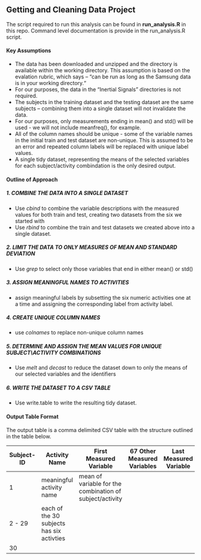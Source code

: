 ##	Getting and Cleaning Data Project

The script required to run this analysis can be found in **run_analysis.R** in this repo.
Command level documentation is provide in the run_analysis.R script.

####	Key Assumptions
*  	The data has been downloaded and unzipped and the directory is available within the working directory.
	This assumption is based on the evalation rubric, which says – “can be run as long as the Samsung data is in your working directory.“
*	For our purposes, the data in the “Inertial Signals” directories is not required.  
*	The subjects in the training dataset and the testing dataset are the same subjects – combining them into a single
	dataset will not invalidate the data. 
*  	For our purposes, only measurements ending in mean() and std() will be used - we will not include meanfreq(), for example.
*	All of the column names should be unique - some of the variable names in the initial train and test dataset are
	non-unique.  This is assumed to be an error and repeated column labels will be replaced with unique label values. 
*	A single tidy dataset, representing the means of the selected variables for each subject/activity combindation
	is the only desired output. 
	

####	Outline of Approach

#####	1.  COMBINE THE DATA INTO A SINGLE DATASET
*	Use _cbind_ to combine the variable descriptions with the measured values for both train and test, creating two 
	datasets from the six we started with
*	Use _rbind_ to combine the train and test datasets we created above into a single dataset.

#####	2.  LIMIT THE DATA TO ONLY MEASURES OF MEAN AND STANDARD DEVIATION
*	Use _grep_ to select only those variables that end in either mean() or std()

#####	3.  ASSIGN MEANINGFUL NAMES TO ACTIVITIES
*	assign meaningful labels by subsetting the six numeric activities one at a time and assigning the corresponding label from 
	activity label. 

#####	4.  CREATE UNIQUE COLUMN NAMES
*	use _colnames_ to replace non-unique column names 

#####	5.  DETERMINE AND ASSIGN THE MEAN VALUES FOR UNIQUE SUBJECT\ACTIVITY COMBINATIONS
*	Use _melt_ and _decast_ to reduce the dataset down to only the means of our selected variables and the identifiers

#####	6.  WRITE THE DATASET TO A CSV TABLE
*	Use write.table to write the resulting tidy dataset.

####	Output Table Format

The output table is a comma delimited CSV table with the structure outlined in the table below. 


| Subject-ID  |  Activity Name  |  First Measured Variable | 67 Other Measured Variables | Last Measured Variable |
|-------------|-----------------|-----------------------|---|----------------------|
| 1           |  meaningful activity name  | mean of variable for the combination of subject/activity
| 2 - 29 | each of the 30 subjects has six activties | | | |
| 30          |                 |                         |                        |
